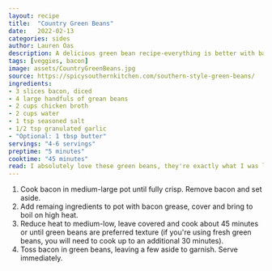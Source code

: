 ```yaml
---
layout: recipe
title:  "Country Green Beans"
date:   2022-02-13
categories: sides
author: Lauren Oas
description: A delicious green bean recipe-everything is better with bacon!
tags: [veggies, bacon]
image: assets/CountryGreenBeans.jpg
source: https://spicysouthernkitchen.com/southern-style-green-beans/
ingredients:
- 3 slices bacon, diced
- 4 large handfuls of grean beans
- 2 cups chicken broth
- 2 cups water
- 1 tsp seasoned salt
- 1/2 tsp granulated garlic
- "Optional: 1 tbsp butter"
servings: "4-6 servings"
preptime: "5 minutes"
cooktime: "45 minutes"
read: I absolutely love these green beans, they're exactly what I was looking for when I went searching for a "country" green bean recipe. I typically use frozen green beans, as they are general better quality than the fresh available to me, if you cook with fresh you'll need to add a few minutes to your cook time. The original recipe calls for black pepper, and even red pepper flakes, but I find that these aren't really the palate I'm looking for-add if you'd like to add some heat though! I usually only add butter if my bacon is a little light on bacon grease. Enough bacon grease is about a tbsp worth.
---
```

1. Cook bacon in medium-large pot until fully crisp. Remove bacon and set aside. 
2. Add remaing ingredients to pot with bacon grease, cover and bring to boil on high heat. 
3. Reduce heat to medium-low, leave covered and cook about 45 minutes or until green beans are preferred texture (if you're using fresh green beans, you will need to cook up to an additional 30 minutes).
4. Toss bacon in green beans, leaving a few aside to garnish. Serve immediately. 